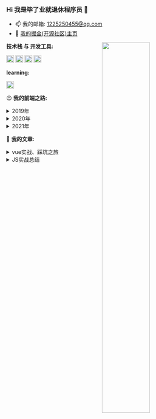 ### Hi 我是毕了业就退休程序员 👋
- 📫 我的邮箱: [1225250455@qq.com](mailto:1225250455@qq.com)
- 📝 [我的掘金(开源社区)主页](https://juejin.cn/user/3491704662925992)

<img src="https://raw.githubusercontent.com/jcode-n/jcode-n/main/js.png" width="50%" style="float: right; max-width: 300px">

**技术栈 与 开发工具:**

<code><img height="20" src="https://raw.githubusercontent.com/jcode-n/jcode-n/main/javascript.png"></code>
<code><img height="20" src="https://raw.githubusercontent.com/jcode-n/jcode-n/main/vue.png"></code>
<code><img height="20" src="https://raw.githubusercontent.com/jcode-n/jcode-n/main/git.png"></code>
<code><img height="20" src="https://raw.githubusercontent.com/jcode-n/jcode-n/main/webstorm.png"></code>

**learning:**

<code><img height="20" src="https://raw.githubusercontent.com/jcode-n/jcode-n/main/typescript.png"></code>

😉 **我的前端之路:**
<details style="cursor: pointer;">
  <summary>2019年</summary>
    <div style="width: 98%; margin: 0 auto">
      <ul>
        <li>6月毕业取得学位证</li>
        <li>7月准备迎接教师编制考试，却得知专业限制，无缘</li>
        <li>8月取得CET-4证书，同时自学前端知识(受自己哥哥的影响 - 一名php、go工程师)</li>
        <li>9月取得学位证书(晚是因为学校需要4级证书，庆幸最后一次通过了)</li>
        <li>9月在某马正式开始暗无天日的前端学习(晚是因为学校需要4级证书，庆幸最后一次通过了)(晚是因为学校需要4级证书，庆幸最后一次通过了)</li>
      </ul>
  </div>
</details>
<details style="cursor: pointer;">
   <summary>2020年</summary>
    <div style="width: 98%; margin: 0 auto">
      <ul>
        <li>4月结束前端的学习，开始投递简历。与20日入职一家为政府部门提供信息化管理系统、财政一体化信息管理系统的公司</li>
        <li>7月从该公司离职(由于个人原因不能长期外地出差)，并于20日入职现在这家公司(外包形式，次年9月变为正式员工)</li>
        <li>10月开始尝试了解vue的源码，理解并模拟其中响应式的实验原理等</li>
      </ul>
    </div>
</details>
<details style="cursor: pointer;">
   <summary>2021年</summary>
    <div style="width: 98%; margin: 0 auto">
      <ul>
        <li>2月开始接触TypeScript，由于公司没有使用，目前也只是了解持续学习中，并在自己的demo中使用</li>
      </ul>
    </div>
</details>

🤔 **我的文章:**
<details style="cursor: pointer;">
  <summary>vue实战、踩坑之旅</summary>
  <div style="width: 98%; margin: 0 auto">
    <ul>
        <li><a href="https://juejin.cn/post/7042492559226044446">vue父子组件的生命周期加载顺序，EventBus(事件总线)在父子组件中的调用时机</a></li>
        <li><a href="https://juejin.cn/post/7041467154171953188">项目中vue-quill-editor富文本插件没有表格，用wangEditor插件代替遇到的坑</a></li>
        <li><a href="https://juejin.cn/post/7033299831858659365">Vue + ElementUI 超大表单处理</a></li>
        <li><a href="https://juejin.cn/post/6904180986397851656">vue中金额格式化 失去焦点格式化 获得焦点去格式化 全局注册</a></li>
        <li><a href="https://juejin.cn/post/6904178571820924941">vue中js获取今天、上一年、下一年(并全局注册)</a></li>
        <li><a href="https://juejin.cn/post/6901255970043887624">关于vue-pdf无法显示pdf合同动态填充内容</a></li>
        <li><a href="https://juejin.cn/post/6900841755432714248">ElementUI 表格操作列错位问题</a></li>
        <li><a href="https://juejin.cn/post/6884448027403419662">教你简单用实现MVVM响应式原理（下） - MVVM的实现</a></li>
        <li><a href="https://juejin.cn/post/6884442160158998542">[教你简单用实现MVVM响应式原理（上） - Object.defineProperty的用法]</a></li>
    </ul>
  </div>
</details>
<details style="cursor: pointer;">
  <summary>JS实战总结</summary>
  <div style="width: 98%; margin: 0 auto">
    <ul>
        <li><a href="https://juejin.cn/post/7041858551538515981">JS循环中使用async、await的正确姿势</a></li>
    </ul>
  </div>
</details>

<!--
**jcode-n/jcode-n** is a ✨ _special_ ✨ repository because its `README.md` (this file) appears on your GitHub profile.

Here are some ideas to get you started:
- 🔭 I’m currently working on ...
- 🌱 I’m currently learning ...
- 👯 I’m looking to collaborate on ...
- 🤔 I’m looking for help with ...
- 💬 Ask me about ...
- 📫 How to reach me: ...
- 😄 Pronouns: ...
- ⚡ Fun fact: ...
-->
